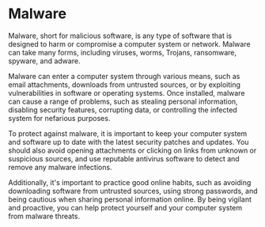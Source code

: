 # Malware

Malware, short for malicious software, is any type of software that is designed to harm or compromise a computer system or network. Malware can take many forms, including viruses, worms, Trojans, ransomware, spyware, and adware.

Malware can enter a computer system through various means, such as email attachments, downloads from untrusted sources, or by exploiting vulnerabilities in software or operating systems. Once installed, malware can cause a range of problems, such as stealing personal information, disabling security features, corrupting data, or controlling the infected system for nefarious purposes.

To protect against malware, it is important to keep your computer system and software up to date with the latest security patches and updates. You should also avoid opening attachments or clicking on links from unknown or suspicious sources, and use reputable antivirus software to detect and remove any malware infections.

Additionally, it's important to practice good online habits, such as avoiding downloading software from untrusted sources, using strong passwords, and being cautious when sharing personal information online. By being vigilant and proactive, you can help protect yourself and your computer system from malware threats.

